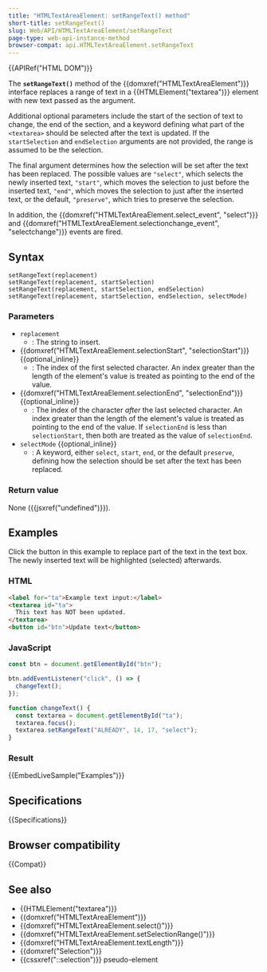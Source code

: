 ```yaml
---
title: "HTMLTextAreaElement: setRangeText() method"
short-title: setRangeText()
slug: Web/API/HTMLTextAreaElement/setRangeText
page-type: web-api-instance-method
browser-compat: api.HTMLTextAreaElement.setRangeText
---
```


{{APIRef("HTML DOM")}}

The **`setRangeText()`** method of the {{domxref("HTMLTextAreaElement")}} interface replaces a
range of text in a {{HTMLElement("textarea")}} element with new text passed as the argument.

Additional optional parameters include the start of the section of text to change, the end of the section, and a keyword defining what part of the `<textarea>` should be selected after the text is updated. If the `startSelection` and `endSelection` arguments are not provided, the range is assumed to be the selection.

The final argument determines how the selection will be set after the text has been replaced. The possible values are `"select"`, which selects the newly inserted text, `"start"`, which moves the selection to just before the inserted text, `"end"`, which moves the selection to just after the inserted text, or the default, `"preserve"`, which tries to preserve the selection.

In addition, the {{domxref("HTMLTextAreaElement.select_event", "select")}} and {{domxref("HTMLTextAreaElement.selectionchange_event", "selectchange")}} events are fired.

## Syntax

```js-nolint
setRangeText(replacement)
setRangeText(replacement, startSelection)
setRangeText(replacement, startSelection, endSelection)
setRangeText(replacement, startSelection, endSelection, selectMode)
```

### Parameters

- `replacement`
  - : The string to insert.
- {{domxref("HTMLTextAreaElement.selectionStart", "selectionStart")}} {{optional_inline}}
  - : The index of the first selected character. An index greater than the length
    of the element's value is treated as pointing to the end of the value.
- {{domxref("HTMLTextAreaElement.selectionEnd", "selectionEnd")}} {{optional_inline}}
  - : The index of the character _after_ the last selected character. An
    index greater than the length of the element's value is treated as pointing to the end
    of the value. If `selectionEnd` is less than `selectionStart`, then both are treated as the value of `selectionEnd`.
- `selectMode` {{optional_inline}}
  - : A keyword, either `select`, `start`, `end`, or the default `preserve`, defining how the selection should be set after the text has been replaced.

### Return value

None ({{jsxref("undefined")}}).

## Examples

Click the button in this example to replace part of the text in the text box. The newly
inserted text will be highlighted (selected) afterwards.

### HTML

```html
<label for="ta">Example text input:</label>
<textarea id="ta">
  This text has NOT been updated.
</textarea>
<button id="btn">Update text</button>
```

### JavaScript

```js
const btn = document.getElementById("btn");

btn.addEventListener("click", () => {
  changeText();
});

function changeText() {
  const textarea = document.getElementById("ta");
  textarea.focus();
  textarea.setRangeText("ALREADY", 14, 17, "select");
}
```

### Result

{{EmbedLiveSample("Examples")}}

## Specifications

{{Specifications}}

## Browser compatibility

{{Compat}}

## See also

- {{HTMLElement("textarea")}}
- {{domxref("HTMLTextAreaElement")}}
- {{domxref("HTMLTextAreaElement.select()")}}
- {{domxref("HTMLTextAreaElement.setSelectionRange()")}}
- {{domxref("HTMLTextAreaElement.textLength")}}
- {{domxref("Selection")}}
- {{cssxref("::selection")}} pseudo-element
